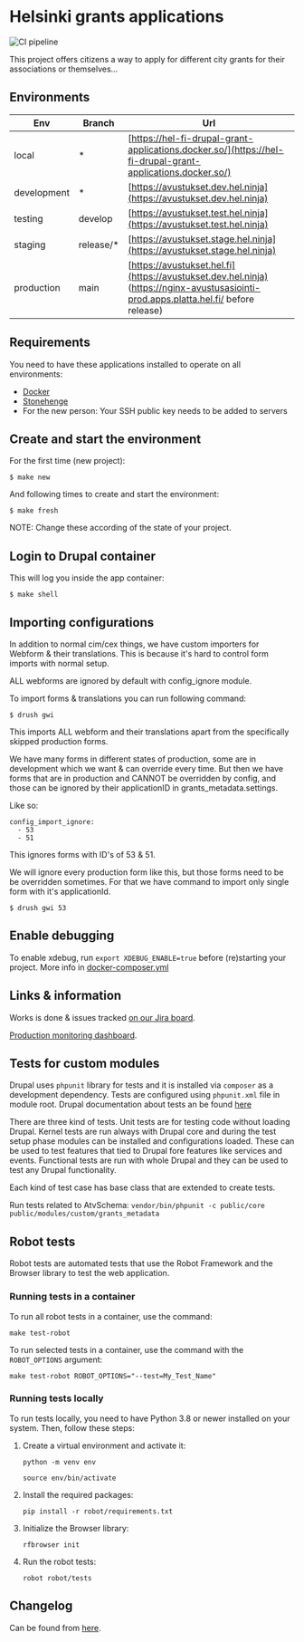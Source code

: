 # Helsinki grants applications

![CI pipeline](https://github.com/City-of-Helsinki/hel-fi-drupal-grants/actions/workflows/test.yml/badge.svg)

This project offers citizens a way to apply for different city grants for their associations or themselves...

## Environments

Env | Branch    | Url
------ |-----------| -----
local   | *         | [https://hel-fi-drupal-grant-applications.docker.so/](https://hel-fi-drupal-grant-applications.docker.so/)
development   | *         | [https://avustukset.dev.hel.ninja](https://avustukset.dev.hel.ninja)
testing   | develop   | [https://avustukset.test.hel.ninja](https://avustukset.test.hel.ninja)
staging   | release/* | [https://avustukset.stage.hel.ninja](https://avustukset.stage.hel.ninja)
production   | main      | [https://avustukset.hel.fi](https://avustukset.dev.hel.ninja) (https://nginx-avustusasiointi-prod.apps.platta.hel.fi/ before release)


## Requirements

You need to have these applications installed to operate on all environments:

- [Docker](https://github.com/druidfi/guidelines/blob/master/docs/docker.md)
- [Stonehenge](https://github.com/druidfi/stonehenge)
- For the new person: Your SSH public key needs to be added to servers

## Create and start the environment

For the first time (new project):

``
$ make new
``

And following times to create and start the environment:

``
$ make fresh
``

NOTE: Change these according of the state of your project.

## Login to Drupal container

This will log you inside the app container:

```
$ make shell
```

## Importing configurations
In addition to normal cim/cex things, we have custom importers for Webform & their translations. This is because it's hard to control form imports with normal setup.

ALL webforms are ignored by default with config_ignore module.

To import forms & translations you can run following command:
```
$ drush gwi
```
This imports ALL webform and their translations apart from the specifically skipped production forms.

We have many forms in different states of production, some are in development which we want & can override every time. But then we have forms that are in production and CANNOT be overridden by config, and those can be ignored by their applicationID in grants_metadata.settings.

Like so:
```
config_import_ignore:
  - 53
  - 51
```
This ignores forms with ID's of 53 & 51.

We will ignore every production form like this, but those forms need to be be overridden sometimes. For that we have command to import only single form with it's applicationId.
```
$ drush gwi 53
```





## Enable debugging
To enable xdebug, run `export XDEBUG_ENABLE=true` before (re)starting your project. More info in [docker-composer.yml](./docker-compose.yml)


## Links & information
Works is done & issues tracked [on our Jira board](https://helsinkisolutionoffice.atlassian.net/browse/AU).

[Production monitoring dashboard](https://console-openshift-console.apps.platta.hel.fi/k8s/cluster/projects/hki-kanslia-aok-lomaketyokalu-prod).

## Tests for custom modules

Drupal uses `phpunit` library for tests and it is installed via `composer` as a development dependency. Tests are configured using `phpunit.xml` file in module root. Drupal documentation about tests an be found [here](https://www.drupal.org/docs/develop/automated-testing)

There are three kind of tests. Unit tests are for testing code without loading Drupal. Kernel tests are run always with Drupal core and during the test setup phase modules can be installed and configurations loaded. These can be used to test features that tied to Drupal fore features like services and events. Functional tests are run with whole Drupal and they can be used to test any Drupal functionality.

Each kind of test case has base class that are extended to create tests.

Run tests related to AtvSchema: `vendor/bin/phpunit -c public/core public/modules/custom/grants_metadata`

## Robot tests

Robot tests are automated tests that use the Robot Framework and the Browser library to test the web application.

### Running tests in a container

To run all robot tests in a container, use the command:

`make test-robot`

To run selected tests in a container, use the command with the `ROBOT_OPTIONS` argument:

`make test-robot ROBOT_OPTIONS="--test=My_Test_Name"`

### Running tests locally

To run tests locally, you need to have Python 3.8 or newer installed on your system. Then, follow these steps:

1. Create a virtual environment and activate it:

    `python -m venv env`

    `source env/bin/activate`

2. Install the required packages:

    `pip install -r robot/requirements.txt`

3. Initialize the Browser library:

    `rfbrowser init`

4. Run the robot tests:

    `robot robot/tests`

## Changelog
Can be found from [here](CHANGELOG.md).
